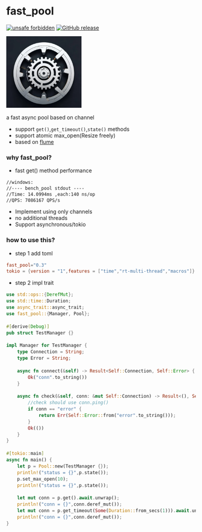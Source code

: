 # fast_pool

[![unsafe forbidden](https://img.shields.io/badge/unsafe-forbidden-success.svg)](https://github.com/rust-secure-code/safety-dance/)
[![GitHub release](https://img.shields.io/github/v/release/rbatis/fast_pool)](https://github.com/rbatis/fast_pool/releases)

<img style="width: 200px;height: 190px;" width="200" height="190" src="https://github.com/rbatis/rbatis/raw/master/logo.png" />

a fast async pool based on channel
* support `get()`,`get_timeout()`,`state()` methods
* support atomic max_open(Resize freely)
* based on [flume](https://crates.io/crates/flume)

### why fast_pool?

* fast get() method performance
```log
//windows:
//---- bench_pool stdout ----
//Time: 14.0994ms ,each:140 ns/op
//QPS: 7086167 QPS/s
```
* Implement using only channels
* no additional threads
* Support asynchronous/tokio


### how to use this?

* step 1 add toml
```toml
fast_pool="0.3"
tokio = {version = "1",features = ["time","rt-multi-thread","macros"]}
```
* step 2 impl trait
```rust
use std::ops::{DerefMut};
use std::time::Duration;
use async_trait::async_trait;
use fast_pool::{Manager, Pool};

#[derive(Debug)]
pub struct TestManager {}

impl Manager for TestManager {
    type Connection = String;
    type Error = String;

    async fn connect(&self) -> Result<Self::Connection, Self::Error> {
        Ok("conn".to_string())
    }

    async fn check(&self, conn: &mut Self::Connection) -> Result<(), Self::Error> {
        //check should use conn.ping()
        if conn == "error" {
            return Err(Self::Error::from("error".to_string()));
        }
        Ok(())
    }
}

#[tokio::main]
async fn main() {
    let p = Pool::new(TestManager {});
    println!("status = {}",p.state());
    p.set_max_open(10);
    println!("status = {}",p.state());

    let mut conn = p.get().await.unwrap();
    println!("conn = {}",conn.deref_mut());
    let mut conn = p.get_timeout(Some(Duration::from_secs(1))).await.unwrap();
    println!("conn = {}",conn.deref_mut());
}
```
